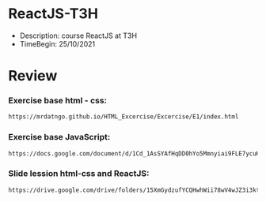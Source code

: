 # ReactJS-T3H

- Description: course ReactJS at T3H
- TimeBegin: 25/10/2021

# Review
### Exercise base html - css:
```sh
https://mrdatngo.github.io/HTML_Excercise/Excercise/E1/index.html
```
### Exercise base JavaScript:
```sh
https://docs.google.com/document/d/1Cd_1AsSYAfHqDD0hYo5Mmnyiai9FLE7ycuKkWs4em0U/edit
```

### Slide lession html-css and ReactJS:
```sh
https://drive.google.com/drive/folders/15XmGydzufYCQHwhWii78wV4wJZ3i3ktZ
```
